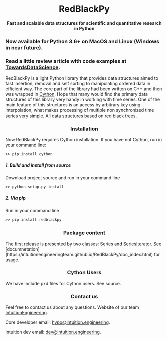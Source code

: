 <center> <h1>RedBlackPy </h1> </center>
<center> <h4>Fast and scalable data structures for scientific and quantitative research in Python </h4> </center>

<h3>Now available for Python 3.6+ on MacOS and Linux (Windows in near future).</h3>

### Read a little review article with code examples at [TowardsDataScience](https://towardsdatascience.com/redblackpy-fast-and-scalable-series-for-scientific-and-quantitative-research-in-python-cad49b5c6d3).

RedBlackPy is a light Python library that provides data structures aimed to fast insertion, removal and self sorting to manipulating ordered data in efficient way. The core part of the library had been written on C++ and then was wrapped in <a href="http://cython.org">Cython</a>. Hope that many would find the primary data structures of this library very handy in working with time series. One of the main feature of this structures is an access by arbitrary  key using interpolation, what makes processing of multiple non synchronized time series very simple. All data structures based on red black trees.


<center> <h3>Installation </h3> </center>
Now RedBlackPy requires Cython installation. If you have not Cython, run in your command line:

~~~shell
>> pip install cython
~~~

<h5> 1. Build and install from source </h5>
Download project source and run in your command line

~~~shell
>> python setup.py install
~~~

<h5> 2. Via pip </h5>
Run in your command line

~~~shell
>> pip install redblackpy
~~~

<center> <h3>Package content</h3> </center>
The first release is presented by two classes: Series and SeriesIterator. 
See [documnetation](https://intuitionengineeringteam.github.io/RedBlackPy/doc_index.html) for usage.

<br>
<center> <h3>Cython Users</h3> </center>
We have include pxd files for Cython users. See source.

<br>
<center> <h3>Contact us</h3> </center>

Feel free to contact us about any questions. Website of our team [IntuitionEngineering](https://intuition.engineering).

Core developer email: hypo@intuition.engineering.

Intuition dev email: dev@intuition.engineering.

